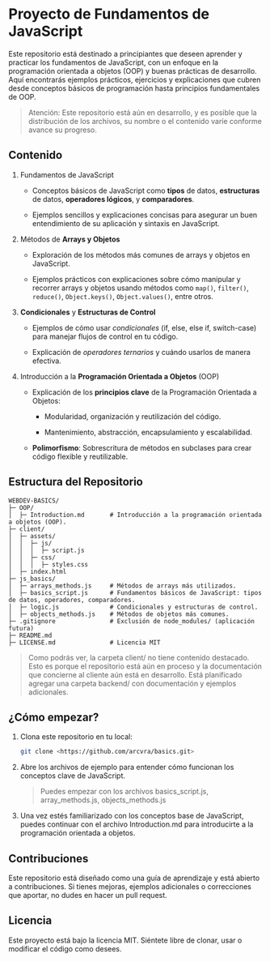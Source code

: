 # Proyecto de Fundamentos de JavaScript

Este repositorio está destinado a principiantes que deseen aprender y practicar los fundamentos de JavaScript, con un enfoque en la programación orientada a objetos (OOP) y buenas prácticas de desarrollo. Aquí encontrarás ejemplos prácticos, ejercicios y explicaciones que cubren desde conceptos básicos de programación hasta principios fundamentales de OOP.

> Atención: Este repositorio está aún en desarrollo, y es posible que la distribución de los archivos, su nombre o el contenido varíe conforme avance su progreso.

## Contenido

1. Fundamentos de JavaScript

    - Conceptos básicos de JavaScript como **tipos** de datos, **estructuras** de datos, **operadores lógicos**, y **comparadores**.

    - Ejemplos sencillos y explicaciones concisas para asegurar un buen entendimiento de su aplicación y sintaxis en JavaScript.

2. Métodos de **Arrays y Objetos**

    - Exploración de los métodos más comunes de arrays y objetos en JavaScript.

    - Ejemplos prácticos con explicaciones sobre cómo manipular y recorrer arrays y objetos usando métodos como `map()`, `filter()`, `reduce()`, `Object.keys()`, `Object.values()`, entre otros.

3. **Condicionales** y **Estructuras de Control**

    - Ejemplos de cómo usar *condicionales* (if, else, else if, switch-case) para manejar flujos de control en tu código.

    - Explicación de *operadores ternarios* y cuándo usarlos de manera efectiva.

4. Introducción a la **Programación Orientada a Objetos** (OOP)

    - Explicación de los **principios clave** de la Programación Orientada a Objetos:

        - Modularidad, organización y reutilización del código.

        - Mantenimiento, abstracción, encapsulamiento y escalabilidad.

    - **Polimorfismo**: Sobrescritura de métodos en subclases para crear código flexible y reutilizable.

## Estructura del Repositorio

```text
WEBDEV-BASICS/
├─ OOP/
│  ├─ Introduction.md       # Introducción a la programación orientada a objetos (OOP).
├─ client/
│  ├─ assets/
│  │  ├─ js/
│  │  │  ├─ script.js
│  │  ├─ css/
│  │  │  ├─ styles.css
│  ├─ index.html
├─ js_basics/
│  ├─ arrays_methods.js     # Métodos de arrays más utilizados.
│  ├─ basics_script.js      # Fundamentos básicos de JavaScript: tipos de datos, operadores, comparadores.
│  ├─ logic.js              # Condicionales y estructuras de control.
│  ├─ objects_methods.js    # Métodos de objetos más comunes.
├─ .gitignore               # Exclusión de node_modules/ (aplicación futura)
├─ README.md
├─ LICENSE.md               # Licencia MIT
```

> Como podrás ver, la carpeta client/ no tiene contenido destacado. Esto es porque el repositorio está aún en proceso y la documentación que concierne al cliente aún está en desarrollo.
> Está planificado agregar una carpeta backend/ con documentación y ejemplos adicionales.

## ¿Cómo empezar?

1. Clona este repositorio en tu local:

    ```bash
    git clone <https://github.com/arcvra/basics.git>
    ```

2. Abre los archivos de ejemplo para entender cómo funcionan los conceptos clave de JavaScript.
    > Puedes empezar con los archivos basics_script.js, array_methods.js, objects_methods.js
3. Una vez estés familiarizado con los conceptos base de JavaScript, puedes continuar con el archivo Introduction.md para introducirte a la programación orientada a objetos.

## Contribuciones

Este repositorio está diseñado como una guía de aprendizaje y está abierto a contribuciones. Si tienes mejoras, ejemplos adicionales o correcciones que aportar, no dudes en hacer un pull request.

## Licencia

Este proyecto está bajo la licencia MIT. Siéntete libre de clonar, usar o modificar el código como desees.
